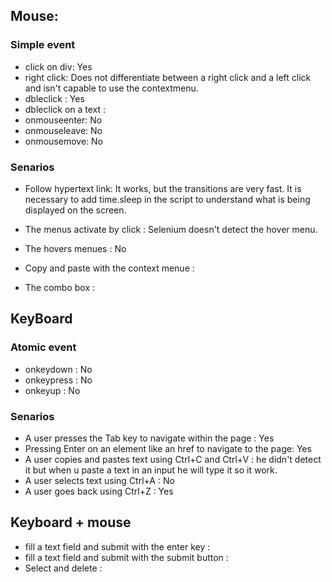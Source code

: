 ## Mouse:

### Simple event
* click on div: Yes
* right click: Does not differentiate between a right click and a left click and isn't capable to use the contextmenu.
* dbleclick : Yes
* dbleclick on a text :
* onmouseenter: No
* onmouseleave: No
* onmousemove: No


### Senarios
* Follow hypertext link: It works, but the transitions are very fast. It is necessary to add time.sleep in the script to understand what is being displayed on the screen.

* The menus activate by click : Selenium doesn't detect the hover menu.

* The hovers menues : No 

* Copy and paste with the context menue :

* The combo box :

## KeyBoard

### Atomic event
* onkeydown	: No
* onkeypress : No
* onkeyup : No	

### Senarios
* A user presses the Tab key to navigate within the page : Yes
* Pressing Enter on an element like an href to navigate to the page: Yes
* A user copies and pastes text using Ctrl+C and Ctrl+V : he didn't detect it but when u paste a text in an input he will type it so it work.
* A user selects text using Ctrl+A : No
* A user goes back using Ctrl+Z : Yes


## Keyboard + mouse
* fill a text field and submit with the enter key : 
* fill a text field and submit with the submit button : 
* Select and delete : 